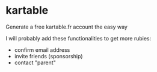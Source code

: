 # kartable
Generate a free kartable.fr account the easy way

I will probably add these functionalities to get more rubies:
- confirm email address
- invite friends (sponsorship)
- contact "parent"
